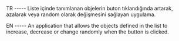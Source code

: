TR -----
Liste içinde tanımlanan objelerin buton tıklandığında artarak, azalarak veya random olarak değişmesini sağlayan uygulama.

EN -----
An application that allows the objects defined in the list to increase, decrease or change randomly when the button is clicked.